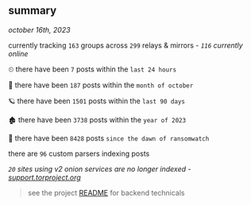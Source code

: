 
## summary
_october 16th, 2023_

currently tracking `163` groups across `299` relays & mirrors - _`116` currently online_

⏲ there have been `7` posts within the `last 24 hours`

🦈 there have been `187` posts within the `month of october`

🪐 there have been `1501` posts within the `last 90 days`

🏚 there have been `3738` posts within the `year of 2023`

🦕 there have been `8428` posts `since the dawn of ransomwatch`

there are `96` custom parsers indexing posts

_`20` sites using v2 onion services are no longer indexed - [support.torproject.org](https://support.torproject.org/onionservices/v2-deprecation/)_

> see the project [README](https://github.com/joshhighet/ransomwatch#ransomwatch--) for backend technicals
